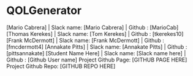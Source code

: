 # QOLGenerator

[Mario Cabrera] | Slack name: [Mario Cabrera] | Github : [MarioCab]
[Thomas Kerekes] | Slack name: [Tom Kerekes] | Github : [tkerekes10]
[Frank McDermott] | Slack name: [Frank McDermott] | Github : [fmcdermott4]
[Annakate Pitts] | Slack name: [Annakate Pitts] | Github : [pittsannakate]
[Student Name Here] | Slack name: [Slack name here] | Github : [Github User name]
Project Github Page: [GITHUB PAGE HERE]
Project Github Repo: [GITHUB REPO HERE]